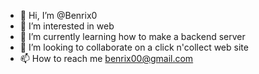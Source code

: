 - 👋 Hi, I’m @Benrix0
- 👀 I’m interested in web
- 🌱 I’m currently learning how to make a backend server
- 💞️ I’m looking to collaborate on a click n'collect web site
- 📫 How to reach me benrix00@gmail.com

<!---
Benrix0/Benrix0 is a ✨ special ✨ repository because its `README.md` (this file) appears on your GitHub profile.
You can click the Preview link to take a look at your changes.
--->
